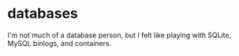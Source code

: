 # databases

I'm not much of a database person, but I felt like playing with SQLite, MySQL
binlogs, and containers.